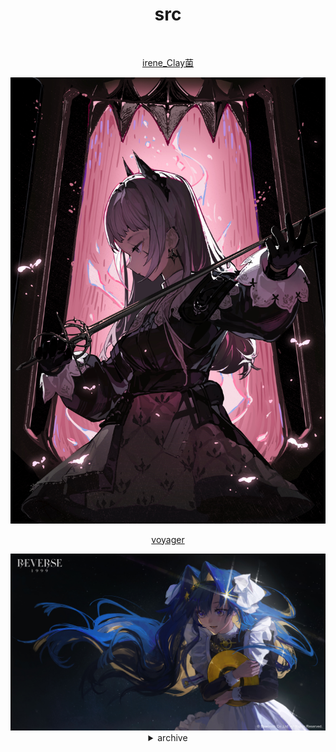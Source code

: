 <div align="center">

# src

<br />

[irene_Clay菌](https://t.bilibili.com/653675515455995922)

<img src="irene_Clay菌.jpg" />

<br />

[voyager](https://re1999.bluepoch.com/en/home/detail.html#wallpaper)

<img src="voyager.jpg" />

<br />

<details><summary>archive</summary>

[arcana](https://re1999.bluepoch.com/en/home/detail.html#wallpaper)

<img src="arcana.png" />

</details>

<div />
